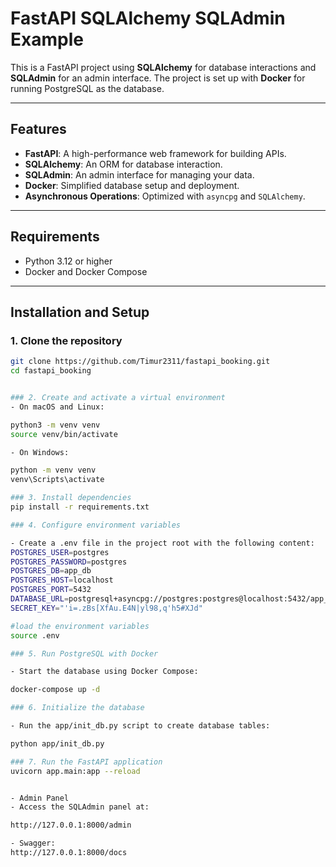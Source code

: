 # FastAPI SQLAlchemy SQLAdmin Example

This is a FastAPI project using **SQLAlchemy** for database interactions and **SQLAdmin** for an admin interface. The project is set up with **Docker** for running PostgreSQL as the database.

---

## Features

- **FastAPI**: A high-performance web framework for building APIs.
- **SQLAlchemy**: An ORM for database interaction.
- **SQLAdmin**: An admin interface for managing your data.
- **Docker**: Simplified database setup and deployment.
- **Asynchronous Operations**: Optimized with `asyncpg` and `SQLAlchemy`.

---

## Requirements

- Python 3.12 or higher
- Docker and Docker Compose

---

## Installation and Setup

### 1. Clone the repository

```bash
git clone https://github.com/Timur2311/fastapi_booking.git
cd fastapi_booking


### 2. Create and activate a virtual environment
- On macOS and Linux:

python3 -m venv venv
source venv/bin/activate

- On Windows:

python -m venv venv
venv\Scripts\activate

### 3. Install dependencies
pip install -r requirements.txt

### 4. Configure environment variables

- Create a .env file in the project root with the following content:
POSTGRES_USER=postgres
POSTGRES_PASSWORD=postgres
POSTGRES_DB=app_db
POSTGRES_HOST=localhost
POSTGRES_PORT=5432
DATABASE_URL=postgresql+asyncpg://postgres:postgres@localhost:5432/app_db
SECRET_KEY="'i=.zBs[XfAu.E4N|yl98,q'h5#XJd"

#load the environment variables
source .env

### 5. Run PostgreSQL with Docker

- Start the database using Docker Compose:

docker-compose up -d

### 6. Initialize the database

- Run the app/init_db.py script to create database tables:

python app/init_db.py

### 7. Run the FastAPI application
uvicorn app.main:app --reload


- Admin Panel
- Access the SQLAdmin panel at:

http://127.0.0.1:8000/admin

- Swagger:
http://127.0.0.1:8000/docs

